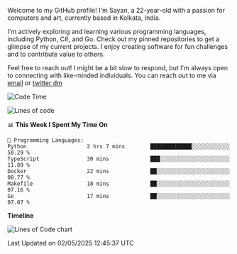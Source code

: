 Welcome to my GitHub profile! I'm Sayan, a 22-year-old with a passion for computers and art, currently based in Kolkata, India.

I'm actively exploring and learning various programming languages, including Python, C#, and Go. Check out my pinned repositories to get a glimpse of my current projects. I enjoy creating software for fun challenges and to contribute value to others.

Feel free to reach out! I might be a bit slow to respond, but I'm always open to connecting with like-minded individuals. You can reach out to me via [email](mailto:me@sayanbiswas.in) or [twitter dm](https://twitter.com/TheDankDel)

<!--START_SECTION:waka-->
![Code Time](http://img.shields.io/badge/Code%20Time-2%2C222%20hrs-blue)

![Lines of code](https://img.shields.io/badge/From%20Hello%20World%20I%27ve%20Written-8.1%20million%20lines%20of%20code-blue)

📊 **This Week I Spent My Time On** 

```text
💬 Programming Languages: 
Python                   2 hrs 7 mins        █████████████░░░░░░░░░░░░   50.29 % 
TypeScript               30 mins             ███░░░░░░░░░░░░░░░░░░░░░░   11.89 % 
Docker                   22 mins             ██░░░░░░░░░░░░░░░░░░░░░░░   08.77 % 
Makefile                 18 mins             ██░░░░░░░░░░░░░░░░░░░░░░░   07.16 % 
Go                       17 mins             ██░░░░░░░░░░░░░░░░░░░░░░░   07.07 % 
```

**Timeline**

![Lines of Code chart](https://raw.githubusercontent.com/Dank-del/Dank-del/main/assets/bar_graph.png)


 Last Updated on 02/05/2025 12:45:37 UTC
<!--END_SECTION:waka-->

